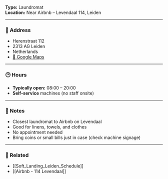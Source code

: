 
**Type:** Laundromat  
**Location:** Near Airbnb – Levendaal 114, Leiden

---

### 📍 Address
- Herenstraat 112  
- 2313 AG Leiden  
- Netherlands  
- [📍 Google Maps](https://www.google.com/maps/place/Wasserette+Het+Witte+Wolkje/@52.1539857,4.4970052,17z)

---

### 🕒 Hours
- **Typically open:** 08:00 – 20:00  
- **Self-service** machines (no staff onsite)

---

### 🧾 Notes
- Closest laundromat to Airbnb on Levendaal  
- Good for linens, towels, and clothes  
- No appointment needed  
- Bring coins or small bills just in case (check machine signage)

---

### 🔗 Related
- [[Soft_Landing_Leiden_Schedule]]
- [[Airbnb - 114 Levendaal]]

